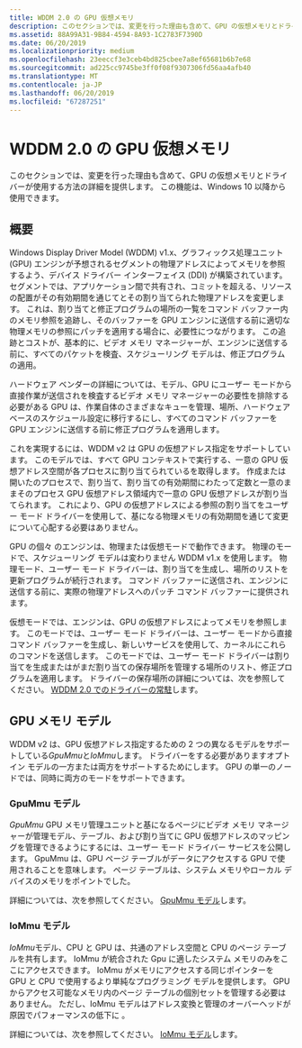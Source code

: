 ```yaml
---
title: WDDM 2.0 の GPU 仮想メモリ
description: このセクションでは、変更を行った理由も含めて、GPU の仮想メモリとドライバーが使用する方法の詳細を提供します。
ms.assetid: 88A99A31-9B84-4594-8A93-1C2783F7390D
ms.date: 06/20/2019
ms.localizationpriority: medium
ms.openlocfilehash: 23eeccf3e3ceb4bd825cbee7a8ef65681b6b7e68
ms.sourcegitcommit: ad225cc9745be3ff0f08f9307306fd56aa4afb40
ms.translationtype: MT
ms.contentlocale: ja-JP
ms.lasthandoff: 06/20/2019
ms.locfileid: "67287251"
---
```

# <a name="gpu-virtual-memory-in-wddm-20"></a>WDDM 2.0 の GPU 仮想メモリ

このセクションでは、変更を行った理由も含めて、GPU の仮想メモリとドライバーが使用する方法の詳細を提供します。 この機能は、Windows 10 以降から使用できます。

## <a name="introduction"></a>概要

Windows Display Driver Model (WDDM) v1.x、グラフィックス処理ユニット (GPU) エンジンが予想されるセグメントの物理アドレスによってメモリを参照するよう、デバイス ドライバー インターフェイス (DDI) が構築されています。 セグメントでは、アプリケーション間で共有され、コミットを超える、リソースの配置がその有効期間を通じてとその割り当てられた物理アドレスを変更します。 これは、割り当てと修正プログラムの場所の一覧をコマンド バッファー内のメモリ参照を追跡し、そのバッファーを GPU エンジンに送信する前に適切な物理メモリの参照にパッチを適用する場合に、必要性につながります。 この追跡とコストが、基本的に、ビデオ メモリ マネージャーが、エンジンに送信する前に、すべてのパケットを検査、スケジューリング モデルは、修正プログラムの適用。

ハードウェア ベンダーの詳細については、モデル、GPU にユーザー モードから直接作業が送信されを検査するビデオ メモリ マネージャーの必要性を排除する必要がある GPU は、作業自体のさまざまなキューを管理、場所、ハードウェア ベースのスケジュール設定に移行するにし、すべてのコマンド バッファーを GPU エンジンに送信する前に修正プログラムを適用します。

これを実現するには、WDDM v2 は GPU の仮想アドレス指定をサポートしています。 このモデルでは、すべて GPU コンテキストで実行する、一意の GPU 仮想アドレス空間が各プロセスに割り当てられているを取得します。 作成または開いたのプロセスで、割り当て、割り当ての有効期間にわたって定数と一意のままそのプロセス GPU 仮想アドレス領域内で一意の GPU 仮想アドレスが割り当てられます。 これにより、GPU の仮想アドレスによる参照の割り当てをユーザー モード ドライバーを使用して、基になる物理メモリの有効期間を通じて変更について心配する必要はありません。

GPU の個々 のエンジンは、物理または仮想モードで動作できます。 物理のモードで、スケジューリング モデルは変わりません WDDM v1.x を使用します。 物理モード、ユーザー モード ドライバーは、割り当てを生成し、場所のリストを更新プログラムが続行されます。 コマンド バッファーに送信され、エンジンに送信する前に、実際の物理アドレスへのパッチ コマンド バッファーに提供されます。

仮想モードでは、エンジンは、GPU の仮想アドレスによってメモリを参照します。 このモードでは、ユーザー モード ドライバーは、ユーザー モードから直接コマンド バッファーを生成し、新しいサービスを使用して、カーネルにこれらのコマンドを送信します。 このモードでは、ユーザー モード ドライバーは割り当てを生成またはがまだ割り当ての保存場所を管理する場所のリスト、修正プログラムを適用します。 ドライバーの保存場所の詳細については、次を参照してください。 [WDDM 2.0 でのドライバーの常駐](driver-residency-in-wddm-2-0.md)します。

## <a name="gpu-memory-models"></a>GPU メモリ モデル

WDDM v2 は、GPU 仮想アドレス指定するための 2 つの異なるモデルをサポートしている*GpuMmu*と*IoMmu*します。 ドライバーをする必要がありますオプトイン モデルの一方または両方をサポートするためにします。 GPU の単一のノードでは、同時に両方のモードをサポートできます。

### <a name="gpummu-model"></a>GpuMmu モデル

*GpuMmu* GPU メモリ管理ユニットと基になるページにビデオ メモリ マネージャーが管理モデル、テーブル、および割り当てに GPU 仮想アドレスのマッピングを管理できるようにするには、ユーザー モード ドライバー サービスを公開します。 GpuMmu は、GPU ページ テーブルがデータにアクセスする GPU で使用されることを意味します。 ページ テーブルは、システム メモリやローカル デバイスのメモリをポイントでした。

詳細については、次を参照してください。 [GpuMmu モデル](gpummu-model.md)します。

### <a name="iommu-model"></a>IoMmu モデル

*IoMmu*モデル、CPU と GPU は、共通のアドレス空間と CPU のページ テーブルを共有します。 IoMmu が統合された Gpu に適したシステム メモリのみをここにアクセスできます。 IoMmu がメモリにアクセスする同じポインターを GPU と CPU で使用するより単純なプログラミング モデルを提供します。 GPU からアクセス可能なメモリ内のページ テーブルの個別セットを管理する必要はありません。 ただし、IoMmu モデルはアドレス変換と管理のオーバーヘッドが原因でパフォーマンスの低下に 。

詳細については、次を参照してください。 [IoMmu モデル](iommu-model.md)します。
